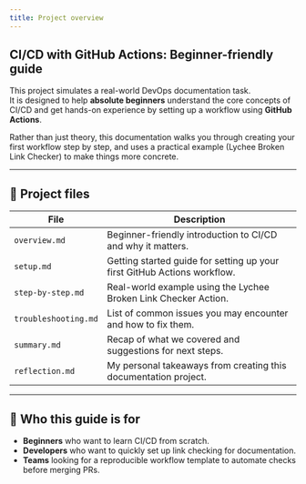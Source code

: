 ```yaml
---
title: Project overview
---
```



## CI/CD with GitHub Actions: Beginner-friendly guide  

This project simulates a real-world DevOps documentation task.  
It is designed to help **absolute beginners** understand the core concepts of CI/CD and get hands-on experience by setting up a workflow using **GitHub Actions**.   

Rather than just theory, this documentation walks you through creating your first workflow step by step, and uses a practical example (Lychee Broken Link Checker) to make things more concrete.  

---

## 📂 Project files  

| File               | Description |
|--------------------|-------------|
| `overview.md`      | Beginner-friendly introduction to CI/CD and why it matters. |
| `setup.md`         | Getting started guide for setting up your first GitHub Actions workflow. |
| `step-by-step.md`  | Real-world example using the Lychee Broken Link Checker Action. |
| `troubleshooting.md` | List of common issues you may encounter and how to fix them. |
| `summary.md`       | Recap of what we covered and suggestions for next steps. |
| `reflection.md`    | My personal takeaways from creating this documentation project. |

---

## 📜 Who this guide is for  

- **Beginners** who want to learn CI/CD from scratch.  
- **Developers** who want to quickly set up link checking for documentation.  
- **Teams** looking for a reproducible workflow template to automate checks before merging PRs.  
